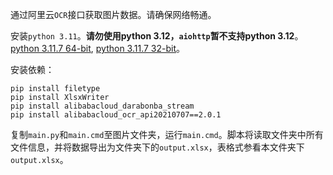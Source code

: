 通过阿里云`OCR`接口获取图片数据。请确保网络畅通。

安装`python 3.11`。**请勿使用python 3.12，`aiohttp`暂不支持python 3.12**。  
[python 3.11.7 64-bit](https://www.python.org/ftp/python/3.11.7/python-3.11.7-amd64.exe), [python 3.11.7 32-bit](https://www.python.org/ftp/python/3.11.7/python-3.11.7.exe)。

安装依赖：
```
pip install filetype
pip install XlsxWriter
pip install alibabacloud_darabonba_stream
pip install alibabacloud_ocr_api20210707==2.0.1
```

复制`main.py`和`main.cmd`至图片文件夹，运行`main.cmd`。脚本将读取文件夹中所有文件信息，并将数据导出为文件夹下的`output.xlsx`，表格式参看本文件夹下`output.xlsx`。
